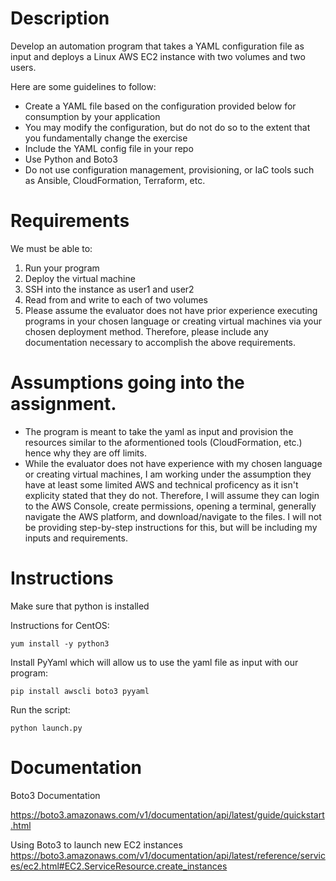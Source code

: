 # Description
Develop an automation program that takes a YAML configuration file as input and deploys a Linux AWS EC2 instance with two volumes and two users.

Here are some guidelines to follow:

* Create a YAML file based on the configuration provided below for consumption by your application
* You may modify the configuration, but do not do so to the extent that you fundamentally change the exercise
* Include the YAML config file in your repo
* Use Python and Boto3
* Do not use configuration management, provisioning, or IaC tools such as Ansible, CloudFormation, Terraform, etc.

# Requirements
We must be able to:

1. Run your program
2. Deploy the virtual machine
3. SSH into the instance as user1 and user2
4. Read from and write to each of two volumes
5. Please assume the evaluator does not have prior experience executing programs in your chosen language or creating virtual machines via your chosen deployment method. Therefore, please include any documentation necessary to accomplish the above requirements.

# Assumptions going into the assignment.
* The program is meant to take the yaml as input and provision the resources similar to the aformentioned tools (CloudFormation, etc.) hence why they are off limits.
* While the evaluator does not have experience with my chosen language or creating virtual machines, I am working under the assumption they have at least some limited AWS and technical proficency as it isn't explicity stated that they do not. Therefore, I will assume they can login to the AWS Console, create permissions, opening a terminal, generally navigate the AWS platform, and download/navigate to the files. I will not be providing step-by-step instructions for this, but will be including my inputs and requirements.

# Instructions
Make sure that python is installed

Instructions for CentOS:

`yum install -y python3`

Install PyYaml which will allow us to use the yaml file as input with our program:

`pip install awscli boto3 pyyaml`

Run the script:

`python launch.py`

# Documentation
Boto3 Documentation

https://boto3.amazonaws.com/v1/documentation/api/latest/guide/quickstart.html

Using Boto3 to launch new EC2 instances
https://boto3.amazonaws.com/v1/documentation/api/latest/reference/services/ec2.html#EC2.ServiceResource.create_instances

